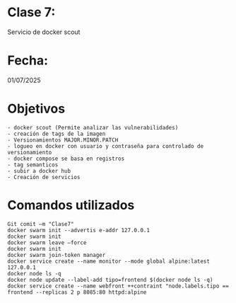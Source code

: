 # Clase 7: 
Servicio de docker scout

# Fecha: 
01/07/2025

# Objetivos
    - docker scout (Permite analizar las vulnerabilidades)
    - creación de tags de la imagen
    - Versionamientos MAJOR.MINOR.PATCH
    - logueo en docker con usuario y contraseña para controlado de versionamiento
    - docker compose se basa en registros 
    - tag semanticos
    - subir a docker hub
    - Creación de servicios 

    
# Comandos utilizados

    Git comit –m "Clase7" 
    docker swarm init --advertis e-addr 127.0.0.1 
    docker swarm init    
    docker swarm leave –force 
    docker swarm init 
    docker swarm join-token manager 
    docker service create --name monitor --mode global alpine:latest 127.0.0.1  
    docker node ls -q 
    docker node update --label-add tipo=frontend $(docker node ls -q) 
    docker service create --name webfront ++contraint "node.labels.tipo == frontend --replicas 2 p 8085:80 httpd:alpine 